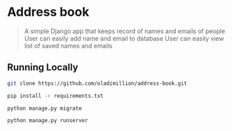 # Address book

> A simple Django app that keeps record of names and emails of people
> User can easily add name and email to database
> User can easily view list of saved names and emails

## Running Locally

```bash
git clone https://github.com/oladimillion/address-book.git
```

```bash
pip install -r requirements.txt
```

```bash
python manage.py migrate
```

```bash
python manage.py runserver
```

